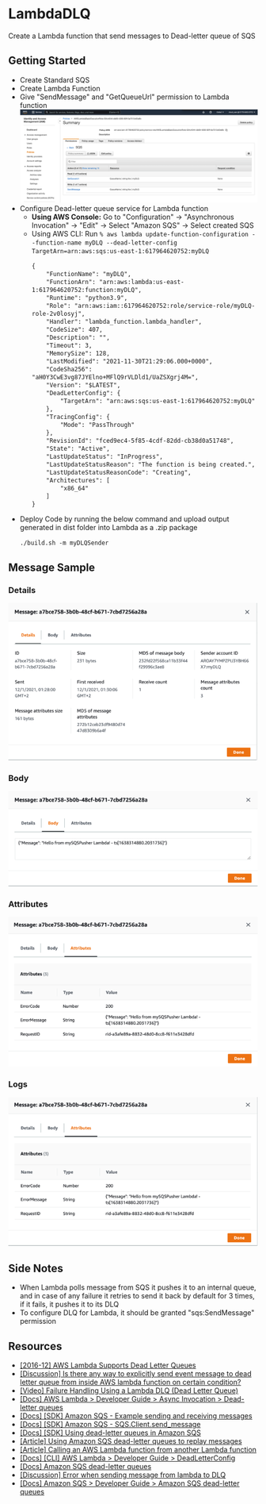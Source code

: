 # LambdaDLQ

Create a Lambda function that send messages to Dead-letter queue of SQS

## Getting Started

- Create Standard SQS
- Create Lambda Function
- Give "SendMessage" and "GetQueueUrl" permission to Lambda function
![Lambda - Permissions](docs/images/lambda_permissions.png)
- Configure Dead-letter queue service for Lambda function
  - **Using AWS Console:** Go to "Configuration" -> "Asynchronous Invocation" -> "Edit" -> Select "Amazon SQS" -> Select created SQS
  - Using AWS CLI: Run `% aws lambda update-function-configuration --function-name myDLQ --dead-letter-config TargetArn=arn:aws:sqs:us-east-1:617964620752:myDLQ`
    ```shell
    {
        "FunctionName": "myDLQ",
        "FunctionArn": "arn:aws:lambda:us-east-1:617964620752:function:myDLQ",
        "Runtime": "python3.9",
        "Role": "arn:aws:iam::617964620752:role/service-role/myDLQ-role-2v0losyj",
        "Handler": "lambda_function.lambda_handler",
        "CodeSize": 407,
        "Description": "",
        "Timeout": 3,
        "MemorySize": 128,
        "LastModified": "2021-11-30T21:29:06.000+0000",
        "CodeSha256": "aH0Y3CwE3vg87JYElno+MFlQ9rVLDld1/UaZSXgrj4M=",
        "Version": "$LATEST",
        "DeadLetterConfig": {
            "TargetArn": "arn:aws:sqs:us-east-1:617964620752:myDLQ"
        },
        "TracingConfig": {
            "Mode": "PassThrough"
        },
        "RevisionId": "fced9ec4-5f85-4cdf-82dd-cb38d0a51748",
        "State": "Active",
        "LastUpdateStatus": "InProgress",
        "LastUpdateStatusReason": "The function is being created.",
        "LastUpdateStatusReasonCode": "Creating",
        "Architectures": [
            "x86_64"
        ]
    }
    ```
- Deploy Code by running the below command and upload output generated in dist folder into Lambda as a .zip package
    ```shell
    ./build.sh -m myDLQSender
    ```

## Message Sample

### Details
![Message Sample - Details](docs/images/msample_details.png)

### Body
![Message Sample - Body](docs/images/msample_body.png)

### Attributes
![Message Sample - Attributes](docs/images/msample_attributes.png)

### Logs
![Message Sample - Logs](docs/images/msample_executionresult.png)

## Side Notes

- When Lambda polls message from SQS it pushes it to an internal queue, and in case of any failure it retries to send it back by default for 3 times, if it fails, it pushes it to its DLQ 
- To configure DLQ for Lambda, it should be granted "sqs:SendMessage" permission

## Resources
- [[2016-12] AWS Lambda Supports Dead Letter Queues](https://aws.amazon.com/about-aws/whats-new/2016/12/aws-lambda-supports-dead-letter-queues/)
- [[Discussion] Is there any way to explicitly send event message to dead letter queue from inside AWS lambda function on certain condition?](https://stackoverflow.com/questions/49414030/is-there-any-way-to-explicitly-send-event-message-to-dead-letter-queue-from-insi)
- [[Video] Failure Handling Using a Lambda DLQ (Dead Letter Queue)](https://www.youtube.com/watch?v=nqQh2KmHiLY)
- [[Docs] AWS Lambda > Developer Guide > Async Invocation > Dead-letter queues](https://docs.aws.amazon.com/lambda/latest/dg/invocation-async.html#invocation-dlq)
- [[Docs] [SDK] Amazon SQS - Example sending and receiving messages](https://boto3.amazonaws.com/v1/documentation/api/latest/guide/sqs-example-sending-receiving-msgs.html)
- [[Docs] [SDK] Amazon SQS - SQS.Client.send_message](https://boto3.amazonaws.com/v1/documentation/api/latest/reference/services/sqs.html#SQS.Client.send_message)
- [[Docs] [SDK] Using dead-letter queues in Amazon SQS](https://boto3.amazonaws.com/v1/documentation/api/latest/guide/sqs-example-dead-letter-queue.html)
- [[Article] Using Amazon SQS dead-letter queues to replay messages](https://aws.amazon.com/blogs/compute/using-amazon-sqs-dead-letter-queues-to-replay-messages/)
- [[Article] Calling an AWS Lambda function from another Lambda function](https://www.sqlshack.com/calling-an-aws-lambda-function-from-another-lambda-function/)
- [[Docs] [CLI] AWS Lambda > Developer Guide > DeadLetterConfig](https://docs.aws.amazon.com/lambda/latest/dg/API_DeadLetterConfig.html)
- [[Docs] Amazon SQS dead-letter queues](https://docs.aws.amazon.com/AWSSimpleQueueService/latest/SQSDeveloperGuide/sqs-dead-letter-queues.html)
- [[Discussion] Error when sending message from lambda to DLQ](https://stackoverflow.com/questions/64325934/error-when-sending-message-from-lambda-to-dlq)
- [[Docs] Amazon SQS > Developer Guide > Amazon SQS dead-letter queues](https://docs.aws.amazon.com/AWSSimpleQueueService/latest/SQSDeveloperGuide/sqs-dead-letter-queues.html)
